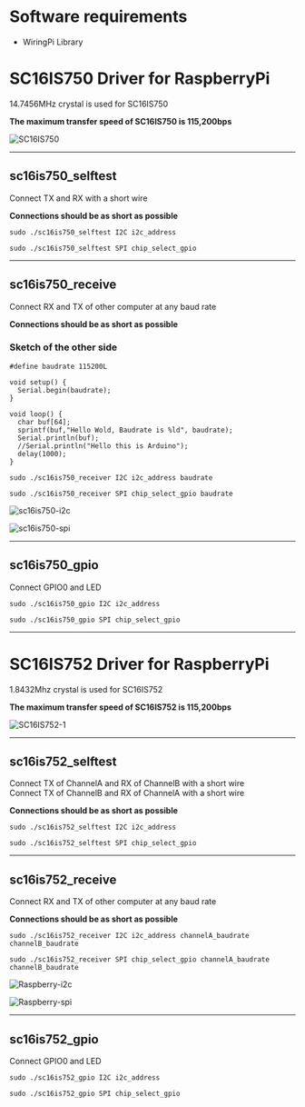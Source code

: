 # Software requirements
- WiringPi Library   

# SC16IS750 Driver for RaspberryPi

14.7456MHz crystal is used for SC16IS750   

__The maximum transfer speed of SC16IS750 is 115,200bps__

![SC16IS750](https://user-images.githubusercontent.com/6020549/71384102-bd022780-2622-11ea-8f5a-25f2fd733f19.JPG)

---

## sc16is750_selftest

Connect TX and RX with a short wire   

__Connections should be as short as possible__

```
sudo ./sc16is750_selftest I2C i2c_address

sudo ./sc16is750_selftest SPI chip_select_gpio
```

---

## sc16is750_receive

Connect RX and TX of other computer at any baud rate   

__Connections should be as short as possible__


### Sketch of the other side
```
#define baudrate 115200L

void setup() {
  Serial.begin(baudrate);
}

void loop() {
  char buf[64];
  sprintf(buf,"Hello Wold, Baudrate is %ld", baudrate);
  Serial.println(buf);
  //Serial.println("Hello this is Arduino");
  delay(1000);
}
```

```
sudo ./sc16is750_receiver I2C i2c_address baudrate

sudo ./sc16is750_receiver SPI chip_select_gpio baudrate
```

![sc16is750-i2c](https://user-images.githubusercontent.com/6020549/71321400-0b68d680-24fc-11ea-951a-8325eff93eb8.jpg)

![sc16is750-spi](https://user-images.githubusercontent.com/6020549/71321404-0e63c700-24fc-11ea-9b35-11d1daa33cc6.jpg)

---

## sc16is750_gpio

Connect GPIO0 and LED   

```
sudo ./sc16is750_gpio I2C i2c_address

sudo ./sc16is750_gpio SPI chip_select_gpio
```

---

# SC16IS752 Driver for RaspberryPi

1.8432Mhz crystal is used for SC16IS752   

__The maximum transfer speed of SC16IS752 is 115,200bps__

![SC16IS752-1](https://user-images.githubusercontent.com/6020549/71384120-e327c780-2622-11ea-8b85-b35da2f9deaa.JPG)

---

## sc16is752_selftest

Connect TX of ChannelA and RX of ChannelB with a short wire   
Connect TX of ChannelB and RX of ChannelA with a short wire   

__Connections should be as short as possible__

```
sudo ./sc16is752_selftest I2C i2c_address

sudo ./sc16is752_selftest SPI chip_select_gpio
```

---

## sc16is752_receive

Connect RX and TX of other computer at any baud rate   

__Connections should be as short as possible__


```
sudo ./sc16is752_receiver I2C i2c_address channelA_baudrate channelB_baudrate

sudo ./sc16is752_receiver SPI chip_select_gpio channelA_baudrate channelB_baudrate
```

![Raspberry-i2c](https://user-images.githubusercontent.com/6020549/71444661-5f6ef780-2756-11ea-8af5-1f83be2090b1.jpg)

![Raspberry-spi](https://user-images.githubusercontent.com/6020549/71444662-6138bb00-2756-11ea-978a-69cba5271bd5.jpg)

---

## sc16is752_gpio

Connect GPIO0 and LED   

```
sudo ./sc16is752_gpio I2C i2c_address

sudo ./sc16is752_gpio SPI chip_select_gpio
```

